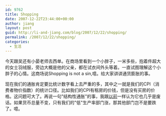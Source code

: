 ```yaml
---
id: 9762
title: Shopping
date: 2007-12-22T23:44:00+00:00
author: jiang
layout: post
guid: http://li-and-jiang.com/blog/2007/12/22/shopping/
permalink: /2007/12/22/shopping/
categories:
  - 生活
---
```

今天跟吴还有小晏老师去西单。在商场里看到一个小胖子，一米多些，抱着件超大的女士羽绒服，旁边大概是他的父亲，都在试衣间外头等着。一直试图理解这个小胖子的心情。这商场说Shopping is not a sin,噫。给大家讲讲通货膨胀的事。 

现在我们的通胀肯定要比统计数字看上去严重的多，其中之一就是我们的CPI（消费者物价指数）的统计口径。比如我们的CPI有租房的价钱，但是没有买房的价格。这问题可大了。再说一句"结构性通胀"的事，我跟[以前](http://panshanghu.spaces.live.com/blog/cns!48FF0CB3CA580A89!1523.entry)一样认为它也几乎是废话。如果货币总量不变，只有我们的"低"生产率部门涨，那其他部门岂不是要跌了。噫。